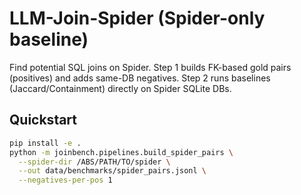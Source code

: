 # LLM-Join-Spider (Spider-only baseline)

Find potential SQL joins on Spider. Step 1 builds FK-based gold pairs (positives) and adds same-DB negatives.
Step 2 runs baselines (Jaccard/Containment) directly on Spider SQLite DBs.

## Quickstart
```bash
pip install -e .
python -m joinbench.pipelines.build_spider_pairs \
  --spider-dir /ABS/PATH/TO/spider \
  --out data/benchmarks/spider_pairs.jsonl \
  --negatives-per-pos 1
